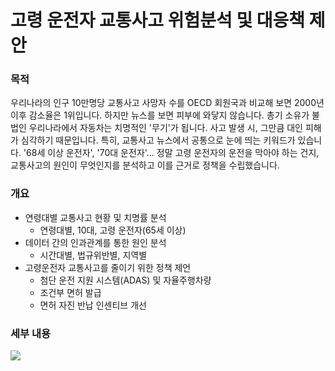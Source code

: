 # 고령 운전자 교통사고 위험분석 및 대응책 제안

### 목적
우리나라의 인구 10만명당 교통사고 사망자 수를 OECD 회원국과 비교해 보면 2000년 이후 감소율은 1위입니다. 하지만 뉴스를 보면 피부에 와닿지 않습니다. 총기 소유가 불법인 우리나라에서 자동차는 치명적인 '무기'가 됩니다. 사고 발생 시, 그만큼 대인 피해가 심각하기 때문입니다. 특히, 교통사고 뉴스에서 공통으로 눈에 띄는 키워드가 있습니다. '68세 이상 운전자', '70대 운전자'... 정말 고령 운전자의 운전을 막아야 하는 건지, 교통사고의 원인이 무엇인지를 분석하고 이를 근거로 정책을 수립했습니다.

### 개요
- 연령대별 교통사고 현황 및 치명률 분석
  - 연령대별, 10대, 고령 운전자(65세 이상)
- 데이터 간의 인과관계를 통한 원인 분석
  - 시간대별, 법규위반별, 지역별
- 고령운전자 교통사고를 줄이기 위한 정책 제언
  - 첨단 운전 지원 시스템(ADAS) 및 자율주행차량
  - 조건부 면허 발급
  - 면허 자진 반납 인센티브 개선
 
### 세부 내용
[<img src="https://img.shields.io/badge/Velog-1EBC8F?style=for-the-badge&logo=velog&logoColor=white" />](https://velog.io/@sung_hwan_new/ElderlyDriverTrafficAccident)
